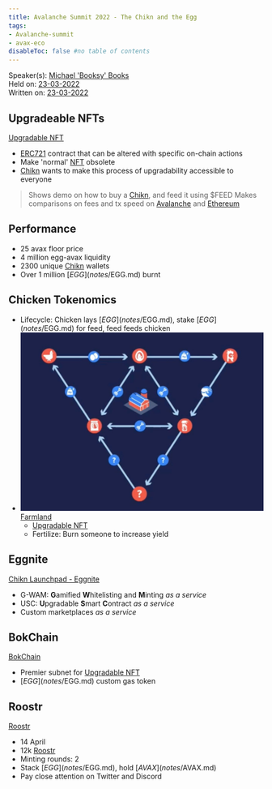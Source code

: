 ```yaml
---
title: Avalanche Summit 2022 - The Chikn and the Egg
tags:
- Avalanche-summit
- avax-eco
disableToc: false #no table of contents
---
```


Speaker(s): [Michael 'Booksy' Books](notes/Michael%20'Booksy'%20Books.md)    
Held on: [23-03-2022](notes/23-03-2022.md)   
Written on: [23-03-2022](notes/23-03-2022.md)   

## Upgradeable NFTs
[Upgradable NFT](notes/Upgradable%20NFT.md)
- [ERC721](notes/ERC721.md) contract that can be altered with specific on-chain actions
- Make 'normal' [NFT](notes/NFT.md) obsolete 
- [Chikn](notes/Chikn.md) wants to make this process of upgradability accessible to everyone 

> Shows demo on how to buy a [Chikn](notes/Chikn.md), and feed it using $FEED
> Makes comparisons on fees and tx speed on [Avalanche](notes/Avalanche.md) and [Ethereum](notes/Ethereum.md)

## Performance
- 25 avax floor price
- 4 million egg-avax liquidity
- 2300 unique [Chikn](notes/Chikn.md) wallets
- Over 1 million [$EGG](notes/$EGG.md) burnt


## Chicken Tokenomics
- Lifecycle: Chicken lays [$EGG](notes/$EGG.md), stake [$EGG](notes/$EGG.md) for feed, feed feeds chicken
- ![](notes/images/Pasted%20image%2020220324200715.png)[Farmland](notes/Farmland.md)
	- [Upgradable NFT](notes/Upgradable%20NFT.md)
	- Fertilize: Burn someone to increase yield

## Eggnite
[Chikn Launchpad - Eggnite](notes/Chikn%20Launchpad%20-%20Eggnite.md)
- G-WAM: **G**amified **W**hitelisting and **M**inting *as a service*
- USC: **U**pgradable **S**mart **C**ontract *as a service*
- Custom marketplaces *as a service*

## BokChain
[BokChain](notes/BokChain.md)
- Premier subnet for [Upgradable NFT](notes/Upgradable%20NFT.md)
- [$EGG](notes/$EGG.md) custom gas token


## Roostr
[Roostr](notes/Roostr.md)
- 14 April
- 12k [Roostr](notes/Roostr.md)
- Minting rounds: 2 
- Stack [$EGG](notes/$EGG.md), hold [$AVAX](notes/$AVAX.md)
- Pay close attention on Twitter and Discord 
